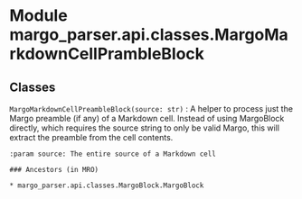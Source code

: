 Module margo_parser.api.classes.MargoMarkdownCellPrambleBlock
=============================================================

Classes
-------

`MargoMarkdownCellPreambleBlock(source: str)`
:   A helper to process just the Margo preamble (if any) of a Markdown
    cell. Instead of using MargoBlock directly, which requires the source
    string to only be valid Margo, this will extract the preamble from the
    cell contents.
    
    :param source: The entire source of a Markdown cell

    ### Ancestors (in MRO)

    * margo_parser.api.classes.MargoBlock.MargoBlock